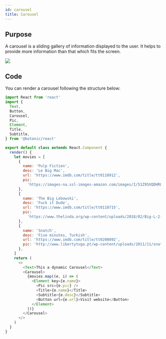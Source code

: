 ```yaml
---
id: carousel
title: Carousel
---
```


## Purpose

A carousel is a sliding gallery of information displayed to the user. It helps to provide more information than that which fits the screen.

![](https://botonic-doc-static.netlify.com/images/carrousel.gif)

## Code

You can render a carousel following the structure below:

```javascript
import React from 'react'
import {
  Text,
  Button,
  Carousel,
  Pic,
  Element,
  Title,
  Subtitle,
} from '@botonic/react'

export default class extends React.Component {
  render() {
    let movies = [
      {
        name: 'Pulp Fiction',
        desc: 'Le Big Mac',
        url: 'https://www.imdb.com/title/tt0110912',
        pic:
          'https://images-na.ssl-images-amazon.com/images/I/51Z95XQDHRL._SY445_.jpg',
      },
      {
        name: 'The Big Lebowski',
        desc: 'Fuck it Dude',
        url: 'https://www.imdb.com/title/tt0118715',
        pic:
          'https://www.thelinda.org/wp-content/uploads/2018/02/Big-L-2-1.jpg',
      },
      {
        name: 'Snatch',
        desc: 'Five minutes, Turkish',
        url: 'https://www.imdb.com/title/tt0208092',
        pic: 'http://www.libertytuga.pt/wp-content/uploads/2011/11/snatch.jpg',
      },
    ]
    return (
      <>
        <Text>This a dynamic Carousel</Text>
        <Carousel>
          {movies.map((e, i) => (
            <Element key={e.name}>
              <Pic src={e.pic} />
              <Title>{e.name}</Title>
              <Subtitle>{e.desc}</Subtitle>
              <Button url={e.url}>Visit website</Button>
            </Element>
          ))}
        </Carousel>
      </>
    )
  }
}
```
